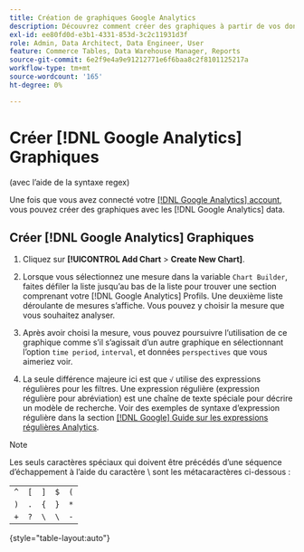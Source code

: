 ```yaml
---
title: Création de graphiques Google Analytics
description: Découvrez comment créer des graphiques à partir de vos données Google Analytics.
exl-id: ee80fd0d-e3b1-4331-853d-3c2c11931d3f
role: Admin, Data Architect, Data Engineer, User
feature: Commerce Tables, Data Warehouse Manager, Reports
source-git-commit: 6e2f9e4a9e91212771e6f6baa8c2f8101125217a
workflow-type: tm+mt
source-wordcount: '165'
ht-degree: 0%

---
```


# Créer [!DNL Google Analytics] Graphiques

(avec l’aide de la syntaxe regex)

Une fois que vous avez connecté votre [[!DNL Google Analytics] account](../../data-analyst/importing-data/integrations/google-analytics.md), vous pouvez créer des graphiques avec les [!DNL Google Analytics] data.

## Créer [!DNL Google Analytics] Graphiques

1. Cliquez sur **[!UICONTROL Add Chart** > **Create New Chart]**.

1. Lorsque vous sélectionnez une mesure dans la variable `Chart Builder`, faites défiler la liste jusqu’au bas de la liste pour trouver une section comprenant votre [!DNL Google Analytics] Profils. Une deuxième liste déroulante de mesures s’affiche. Vous pouvez y choisir la mesure que vous souhaitez analyser.

1. Après avoir choisi la mesure, vous pouvez poursuivre l’utilisation de ce graphique comme s’il s’agissait d’un autre graphique en sélectionnant l’option `time period`, `interval`, et données `perspectives` que vous aimeriez voir.

1. La seule différence majeure ici est que `√` utilise des expressions régulières pour les filtres. Une expression régulière (expression régulière pour abréviation) est une chaîne de texte spéciale pour décrire un modèle de recherche. Voir des exemples de syntaxe d’expression régulière dans la section [[!DNL Google] Guide sur les expressions régulières Analytics](https://support.google.com/analytics/answer/1034324?hl=en).

>[!NOTE]
>
>Les seuls caractères spéciaux qui doivent être précédés d’une séquence d’échappement à l’aide du caractère \ sont les métacaractères ci-dessous :

| | | | | |
|-----|-----|-----|-----|-----|
| `^` | `[` | `]` | `$` | `(` |
| `)` | `.` | `{` | `}` | `*` |
| `+` | `?` | `\` | `\` | `-` |

{style="table-layout:auto"}
